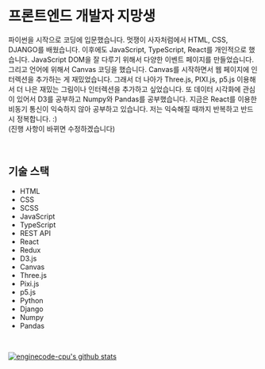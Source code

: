 # 프론트엔드 개발자 지망생
파이썬을 시작으로 코딩에 입문했습니다. 멋쟁이 사자처럼에서 HTML, CSS, DJANGO를 배웠습니다. 
이후에도 JavaScript, TypeScript, React를 개인적으로 했습니다. JavaScript DOM을 잘 다루기 위해서 
다양한 이벤트 페이지를 만들었습니다. 그리고 언어에  위해서 Canvas 코딩을 했습니다. Canvas를 시작하면서 웹 페이지에
인터렉션을 추가하는 게 재밌었습니다. 그래서 더 나아가 Three.js, PIXI.js, p5.js 이용해서 더 나은 재밌는 그림이나 인터렉션을 추가하고 싶었습니다.
또 데이터 시각화에 관심이 있어서 D3를 공부하고 Numpy와 Pandas를 공부했습니다. 지금은 React를 이용한 비동기 통신이 익숙하지 않아 공부하고 있습니다.
저는 익숙해질 때까지 반복하고 반드시 정복합니다. :) <br>
(진행 사항이 바뀌면 수정하겠습니다)

<br>

## 기술 스택
- HTML
- CSS
- SCSS
- JavaScript
- TypeScript
- REST API
- React
- Redux
- D3.js
- Canvas
- Three.js
- Pixi.js
- p5.js
- Python
- Django
- Numpy
- Pandas

<br>

[![enginecode-cpu's github stats](https://github-readme-stats.vercel.app/api?username=enginecode-cpu)](https://github.com/anuraghazra/github-readme-stats)
